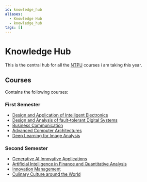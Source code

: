 ```yaml
---
id: knowledge_hub
aliases:
  - Knowledge Hub
  - knowledge_hub
tags: []
---
```


# Knowledge Hub

This is the central hub for all the [NTPU](2024-09-14-ntpu.md) courses i am taking this year.

## Courses

Contains the following courses:

### First Semester

- [Design and Application of Intelligent Electronics](2024-09-09-design_and_application_of_intelligent_electronics.md)
- [Design and Analysis of fault-tolerant Digital Systems](2024-09-10-design-and-analysis-of-fault-tolerant-digital-systems.md)
- [Business Communication](2024-09-10-business-communication.md)
- [Advanced Computer Architectures](2024-09-10-advanced-computer-architectures.md)
- [Deep Learning for Image Analysis](2024-09-18-deep-learning-for-image-analysis.md)

### Second Semester

- [Generative AI Innovative Applications](2025-02-18-generative-ai-innovative-applications.md)
- [Artificial Intelligence in Finance and Quantitative Analysis](2025-02-18-artificial-intelligence-in-finance-and-quantitative-analysis.md)
- [Innovation Management](2025-02-26-innovation-management.md)
- [Culinary Culture around the World](2025-02-27-culinary-culture-around-the-world.md)
